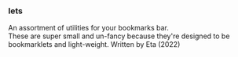 ### lets
An assortment of utilities for your bookmarks bar.  
These are super small and un-fancy because they're designed to be bookmarklets and light-weight.
Written by Eta (2022)
